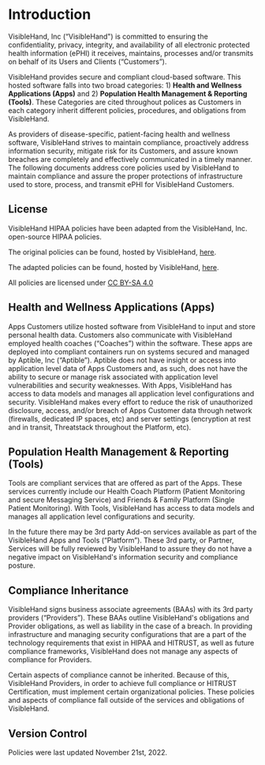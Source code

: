 # Introduction

VisibleHand, Inc (“VisibleHand") is committed to ensuring the confidentiality, privacy, integrity, and availability of all electronic protected health information (ePHI) it receives, maintains, processes and/or transmits on behalf of its Users and Clients (“Customers”).

VisibleHand provides secure and compliant cloud-based software. This hosted software falls into two broad categories: 1) **Health and Wellness Applications (Apps)** and 2) **Population Health Management & Reporting (Tools)**. These Categories are cited throughout polices as Customers in each category inherit different policies, procedures, and obligations from VisibleHand.

As providers of disease-specific, patient-facing health and wellness software, VisibleHand strives to maintain compliance, proactively address information security, mitigate risk for its Customers, and assure known breaches are completely and effectively communicated in a timely manner. The following documents address core policies used by VisibleHand to maintain compliance and assure the proper protections of infrastructure used to store, process, and transmit ePHI for VisibleHand Customers.

## License

VisibleHand HIPAA policies have been adapted from the VisibleHand, Inc. open-source HIPAA policies.

The original policies can be found, hosted by VisibleHand, [here](https://github.com/VisibleHandInc/policies).

The adapted policies can be found, hosted by VisibleHand, [here](https://github.com/VisibleHand/policies).

All policies are licensed under [CC BY-SA 4.0](http://creativecommons.org/licenses/by-sa/4.0/)

## Health and Wellness Applications (Apps)

Apps Customers utilize hosted software from VisibleHand to input and store personal health data. Customers also communicate with VisibleHand employed health coaches (“Coaches”) within the software. These apps are deployed into compliant containers run on systems secured and managed by Aptible, Inc (“Aptible”). Aptible does not have insight or access into application level data of Apps Customers and, as such, does not have the ability to secure or manage risk associated with application level vulnerabilities and security weaknesses. With Apps, VisibleHand has access to data models and manages all application level configurations and security. VisibleHand makes every effort to reduce the risk of unauthorized disclosure, access, and/or breach of Apps Customer data through network (firewalls, dedicated IP spaces, etc) and server settings (encryption at rest and in transit, Threatstack throughout the Platform, etc).

## Population Health Management & Reporting (Tools)

Tools are compliant services that are offered as part of the Apps. These services currently include our Health Coach Platform (Patient Monitoring and secure Messaging Service) and Friends & Family Platform (Single Patient Monitoring). With Tools, VisibleHand has access to data models and manages all application level configurations and security.

In the future there may be 3rd party Add-on services available as part of the VisibleHand Apps and Tools (“Platform”). These 3rd party, or Partner, Services will be fully reviewed by VisibleHand to assure they do not have a negative impact on VisibleHand's information security and compliance posture.

## Compliance Inheritance
VisibleHand signs business associate agreements (BAAs) with its 3rd party providers (“Providers”). These BAAs outline VisibleHand's obligations and Provider obligations, as well as liability in the case of a breach. In providing infrastructure and managing security configurations that are a part of the technology requirements that exist in HIPAA and HITRUST, as well as future compliance frameworks, VisibleHand does not manage any aspects of compliance for Providers.

Certain aspects of compliance cannot be inherited. Because of this, VisibleHand Providers, in order to achieve full compliance or HITRUST Certification, must implement certain organizational policies. These policies and aspects of compliance fall outside of the services and obligations of VisibleHand.

## Version Control

Policies were last updated November 21st, 2022.

